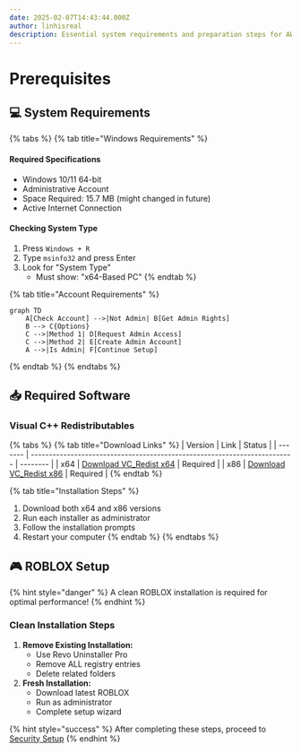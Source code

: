 ```yaml
---
date: 2025-02-07T14:43:44.000Z
author: linhisreal
description: Essential system requirements and preparation steps for AWP.GG installation
---
```


# Prerequisites

## 💻 System Requirements

{% tabs %}
{% tab title="Windows Requirements" %}
#### Required Specifications

* Windows 10/11 64-bit
* Administrative Account
* Space Required: 15.7 MB (might changed in future)
* Active Internet Connection

#### Checking System Type

1. Press `Windows + R`
2. Type `msinfo32` and press Enter
3. Look for "System Type"
   * Must show: "x64-Based PC"
{% endtab %}

{% tab title="Account Requirements" %}
```mermaid
graph TD
    A[Check Account] -->|Not Admin| B[Get Admin Rights]
    B --> C{Options}
    C -->|Method 1| D[Request Admin Access]
    C -->|Method 2| E[Create Admin Account]
    A -->|Is Admin| F[Continue Setup]
```


{% endtab %}
{% endtabs %}

## 📥 Required Software

### Visual C++ Redistributables

{% tabs %}
{% tab title="Download Links" %}
| Version | Link                                                                      | Status   |
| ------- | ------------------------------------------------------------------------- | -------- |
| x64     | [Download VC\_Redist x64](https://aka.ms/vs/17/release/vc_redist.x64.exe) | Required |
| x86     | [Download VC\_Redist x86](https://aka.ms/vs/17/release/vc_redist.x86.exe) | Required |
{% endtab %}

{% tab title="Installation Steps" %}
1. Download both x64 and x86 versions
2. Run each installer as administrator
3. Follow the installation prompts
4. Restart your computer
{% endtab %}
{% endtabs %}

## 🎮 ROBLOX Setup

{% hint style="danger" %}
A clean ROBLOX installation is required for optimal performance!
{% endhint %}

### Clean Installation Steps

1. **Remove Existing Installation:**
   * Use Revo Uninstaller Pro
   * Remove ALL registry entries
   * Delete related folders
2. **Fresh Installation:**
   * Download latest ROBLOX
   * Run as administrator
   * Complete setup wizard

{% hint style="success" %}
After completing these steps, proceed to [Security Setup](security-setup.md)
{% endhint %}
